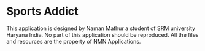 # Sports Addict
This application is designed by Naman Mathur a student of SRM university Haryana India. 
No part of this application should be reproduced.
All the files and resources are the property of NMN Applications.
